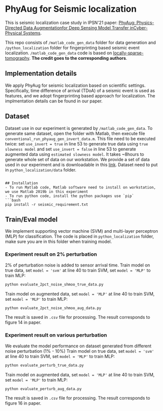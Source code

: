 # PhyAug for Seismic localization
This is seismic localization case study in IPSN'21 paper: [PhyAug: Physics-Directed Data Augmentationfor Deep Sensing Model Transfer inCyber-Physical Systems](https://arxiv.org/pdf/2104.01160.pdf).

This repo consists of `/matlab_code_gen_data` folder for data generation and `/python_localization` folder for fingerprinting based seismic event localization. `/matlab_code_gen_data` code is based on [locally-sparse-tomography](https://github.com/mikebianco/locally-sparse-tomography). **The credit goes to the corresponding authors**.

## Implementation details
We apply PhyAug for seismic localization based on scientific settings. Specifically, time difference of arrival (TDoA) of a seismic event is used as features, and we adopt fingerprinting based approach for localization. The implmentation details can be found in our paper.

## Dataset
Dataset use in our experiment is generated by `/matlab_code_gen_data`. To generate same dataset, open the folder with Matlab, then execute file `conventional_run_phyaug_gen_invert_data.m`. This file need to be executed twice:  set `use_invert = true` in line 53 to generate true data using `true slowness model` and set `use_invert = false` in line 53 to generate augmented data using `estimated slowness model`.
It takes ~8hours to generate whole set of data on our workstation. We provide a set of data used in our experiment and is downloadable in this [link](https://researchdata.ntu.edu.sg/dataset.xhtml?persistentId=doi:10.21979/N9/1IM0MD). 
Dataset need to put in `python_localization/data` folder.
```

## Installation
- To run Matlab code, Matlab software need to install on workstation, we use Matlab 2019b in this experiment
- To run python code, install the python packages use `pip`
```bash
pip install -r seismic_requirement.txt
```
## Train/Eval model
We implement supporting vector machine (SVM) and multi-layer perceptron (MLP) for classification. The code is placed in `python_localization` folder, make sure you are in this folder when training model.

### Experiment result on 2% perturbation
2% of perturbation noise is added to sensor arrival time.
Train model on true data, set `model = 'svm'` at line 40 to train SVM, set `model = 'MLP'` to train MLP:
```bash
python evaluate_2pct_noise_shmoo_true_data.py
```
Train model on augmented data, set `model = 'MLP'` at line 40 to train SVM, set `model = 'MLP'` to train MLP:
```bash
python evaluate_2pct_noise_shmoo_aug_data.py
```
The result is saved in `.csv` file for processing. The result corresponds to figure 14 in paper.

### Experiment result on various perturbation
We evaluate the model performance on dataset generated from different noise perturbation (1% - 10%)
Train model on true data, set `model = 'svm'` at line 40 to train SVM, set `model = 'MLP'` to train MLP:
```bash
python evaluate_perturb_true_data.py
```
Train model on augmented data, set `model = 'MLP'` at line 40 to train SVM, set `model = 'MLP'` to train MLP:
```bash
python evaluate_perturb_aug_data.py
```
The result is saved in `.csv` file for processing. The result corresponds to figure 16 in paper.